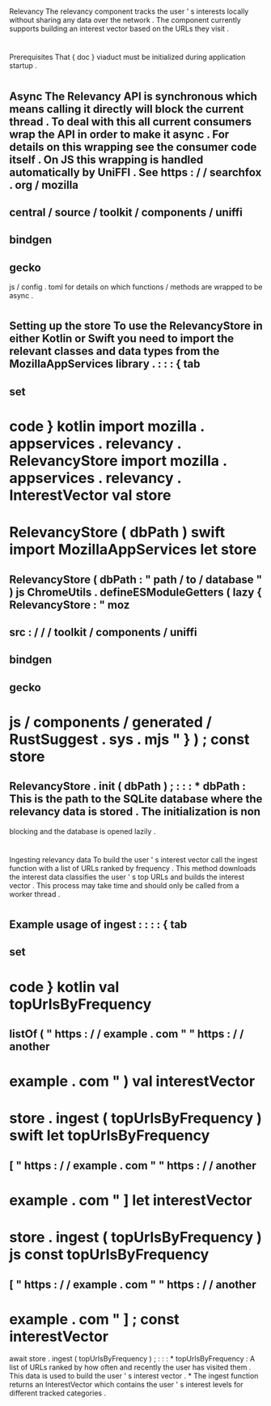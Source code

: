 #
Relevancy
The
relevancy
component
tracks
the
user
'
s
interests
locally
without
sharing
any
data
over
the
network
.
The
component
currently
supports
building
an
interest
vector
based
on
the
URLs
they
visit
.
#
#
Prerequisites
That
{
doc
}
viaduct
must
be
initialized
during
application
startup
.
#
#
Async
The
Relevancy
API
is
synchronous
which
means
calling
it
directly
will
block
the
current
thread
.
To
deal
with
this
all
current
consumers
wrap
the
API
in
order
to
make
it
async
.
For
details
on
this
wrapping
see
the
consumer
code
itself
.
On
JS
this
wrapping
is
handled
automatically
by
UniFFI
.
See
https
:
/
/
searchfox
.
org
/
mozilla
-
central
/
source
/
toolkit
/
components
/
uniffi
-
bindgen
-
gecko
-
js
/
config
.
toml
for
details
on
which
functions
/
methods
are
wrapped
to
be
async
.
#
#
Setting
up
the
store
To
use
the
RelevancyStore
in
either
Kotlin
or
Swift
you
need
to
import
the
relevant
classes
and
data
types
from
the
MozillaAppServices
library
.
:
:
:
{
tab
-
set
-
code
}
kotlin
import
mozilla
.
appservices
.
relevancy
.
RelevancyStore
import
mozilla
.
appservices
.
relevancy
.
InterestVector
val
store
=
RelevancyStore
(
dbPath
)
swift
import
MozillaAppServices
let
store
=
RelevancyStore
(
dbPath
:
"
path
/
to
/
database
"
)
js
ChromeUtils
.
defineESModuleGetters
(
lazy
{
RelevancyStore
:
"
moz
-
src
:
/
/
/
toolkit
/
components
/
uniffi
-
bindgen
-
gecko
-
js
/
components
/
generated
/
RustSuggest
.
sys
.
mjs
"
}
)
;
const
store
=
RelevancyStore
.
init
(
dbPath
)
;
:
:
:
*
dbPath
:
This
is
the
path
to
the
SQLite
database
where
the
relevancy
data
is
stored
.
The
initialization
is
non
-
blocking
and
the
database
is
opened
lazily
.
#
#
Ingesting
relevancy
data
To
build
the
user
'
s
interest
vector
call
the
ingest
function
with
a
list
of
URLs
ranked
by
frequency
.
This
method
downloads
the
interest
data
classifies
the
user
'
s
top
URLs
and
builds
the
interest
vector
.
This
process
may
take
time
and
should
only
be
called
from
a
worker
thread
.
#
#
#
Example
usage
of
ingest
:
:
:
:
{
tab
-
set
-
code
}
kotlin
val
topUrlsByFrequency
=
listOf
(
"
https
:
/
/
example
.
com
"
"
https
:
/
/
another
-
example
.
com
"
)
val
interestVector
=
store
.
ingest
(
topUrlsByFrequency
)
swift
let
topUrlsByFrequency
=
[
"
https
:
/
/
example
.
com
"
"
https
:
/
/
another
-
example
.
com
"
]
let
interestVector
=
store
.
ingest
(
topUrlsByFrequency
)
js
const
topUrlsByFrequency
=
[
"
https
:
/
/
example
.
com
"
"
https
:
/
/
another
-
example
.
com
"
]
;
const
interestVector
=
await
store
.
ingest
(
topUrlsByFrequency
)
;
:
:
:
*
topUrlsByFrequency
:
A
list
of
URLs
ranked
by
how
often
and
recently
the
user
has
visited
them
.
This
data
is
used
to
build
the
user
'
s
interest
vector
.
*
The
ingest
function
returns
an
InterestVector
which
contains
the
user
'
s
interest
levels
for
different
tracked
categories
.
